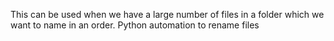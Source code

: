 This can be used when we have a large number of files in a folder which we want to name in an order. 
Python automation to rename files
